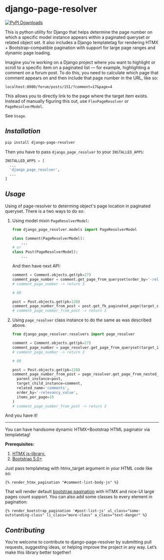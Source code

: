 django-page-resolver
=====
[![PyPI Downloads](https://static.pepy.tech/badge/django-page-resolver)](https://pepy.tech/projects/django-page-resolver)

This is python utility for Django that helps determine the page number on which a specific model instance appears within a paginated queryset or related object set.
It also includes a Django templatetag for rendering HTMX + Bootstrap-compatible pagination with support for large page ranges and dynamic page loading.

Imagine you're working on a Django project where you want to highlight or scroll to a specific item on a paginated list — for example, highlighting a comment on a forum post. 
To do this, you need to calculate which page that comment appears on and then include that page number in the URL, like so:

`localhost:8000/forum/posts/151/?comment=17&page=4`

This allows you to directly link to the page where the target item exists.
Instead of manually figuring this out, use `FlexPageResolver` or `PageResolverModel`.

See `Usage`.

*Installation*
---
```bash
pip install django-page-resolver
```
Then you have to pass `django_page_resolver` to your `INSTALLED_APPS`:
```python
INSTALLED_APPS = [
  ...
  'django_page_resolver',
  ...
]
```

*Usage*
----
Using of page-resolver to determing object's page location in paginated queryset.
There is a two ways to do so:
1) Using model mixin `PageResolverModel`:
   ```python
   from django_page_resolver.models import PageResolverModel
   
   class Comment(PageResolverModel):
       ...
   # or
   class Post(PageResolverModel):
       ...
   ```
   And then have next API:
   ```python
   comment = Comment.objects.get(pk=27)
   comment_page_number = comment.get_page_from_queryset(order_by='-relevancy_value', paginate_by=15)
   # comment_page_number -> return 3
   
   # OR
   
   post = Post.objects.get(pk=120)
   comment_page_number_from_post = post.get_fk_paginated_page(target_child_instance=comment, related_name='comments', order_by='-relevancy_value', paginate_by=15)
   # comment_page_number_from_post -> return 3
   ```
2) Using `page_resolver` class instance to do the same as was described above.
   ```python
   from django_page_resolver.resolvers import page_resolver
   
   comment = Comment.objects.get(pk=27)
   comment_page_number = page_resolver.get_page_from_queryset(target_instance=comment, order_by='-relevancy_value', items_per_page=15)
   # comment_page_number -> return 3
   
   # OR
   
   post = Post.objects.get(pk=120)
   comment_page_number_from_post = page_resolver.get_page_from_nested_object(
     parent_instance=post,
     target_child_instance=comment,
     related_name='comments',
     order_by='-relevancy_value',
     items_per_page=15
   )
   # comment_page_number_from_post -> return 3
   ```
And you have it!

---
You can have handsome dynamic HTMX+Bootstrap HTML paginator via templatetag!

**Prerequisites:**
1) [HTMX js-library.](https://htmx.org/docs/#installing)
2) [Bootstrap 5.0+](https://getbootstrap.com/docs/5.3/getting-started/download/)

Just pass templatetag with htmx_target argument in your HTML code like so:

`{% render_htmx_pagination "#comment-list-body-js" %}`

That will render default [bootstrap pagination](https://getbootstrap.com/docs/5.3/components/pagination/) with HTMX and nice-UI large pages count support.
You can also add some classes to every element in pagination:

`{% render_bootstrap_pagination '#post-list-js' ul_class="some-outstanding-class" li_class="more-class" a_class="text-danger" %}`

*Contributing*
---
You’re welcome to contribute to django-page-resolver by submitting pull requests, suggesting ideas, or helping improve the project in any way.
Let’s make this library better together!
